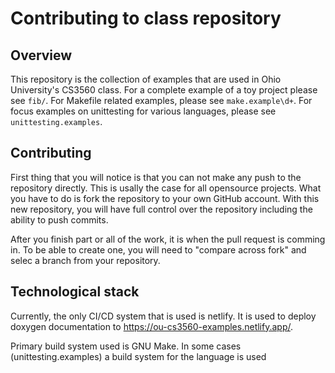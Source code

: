 # Contributing to class repository

## Overview

This repository is the collection of examples that are used in Ohio University's CS3560 class. For a complete example of a toy project please see `fib/`.
For Makefile related examples, please see `make.example\d+`. For focus examples on unittesting for various languages, please see `unittesting.examples`.

## Contributing

First thing that you will notice is that you can not make any push to the repository directly. This is usally the case for all opensource projects.
What you have to do is fork the repository to your own GitHub account. With this new repository, you will have full control over the
repository including the ability to push commits.

After you finish part or all of the work, it is when the pull request is comming in. To be able to create one, you will need to "compare across fork"
and selec a branch from your repository.

## Technological stack

Currently, the only CI/CD system that is used is netlify. It is used to deploy doxygen documentation to https://ou-cs3560-examples.netlify.app/.

Primary build system used is GNU Make. In some cases (unittesting.examples)
a build system for the language is used
